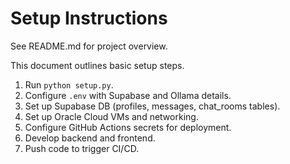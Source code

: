# Setup Instructions

See README.md for project overview.

This document outlines basic setup steps.

1. Run `python setup.py`.
2. Configure `.env` with Supabase and Ollama details.
3. Set up Supabase DB (profiles, messages, chat_rooms tables).
4. Set up Oracle Cloud VMs and networking.
5. Configure GitHub Actions secrets for deployment.
6. Develop backend and frontend.
7. Push code to trigger CI/CD.
